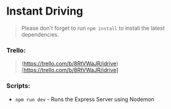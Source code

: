 # Instant Driving

> Please don't forget to run `npm install` to install the latest dependencies.

### Trello:

> (https://trello.com/b/8RtVWaJR/idrive)[https://trello.com/b/8RtVWaJR/idrive]

### Scripts:

- `npm run dev` - Runs the Express Server using Nodemon
